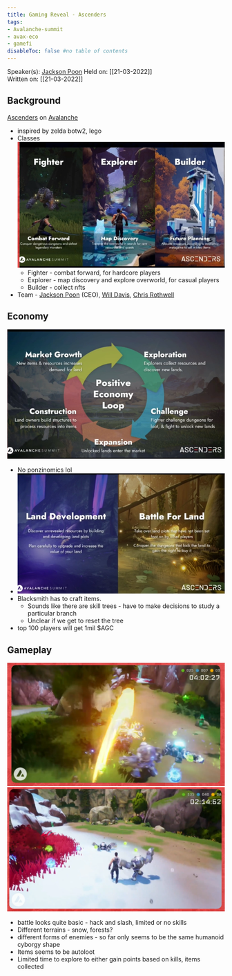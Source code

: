 ```yaml
---
title: Gaming Reveal - Ascenders
tags:
- Avalanche-summit
- avax-eco
- gamefi
disableToc: false #no table of contents
---
```


Speaker(s): [Jackson Poon](notes/Jackson%20Poon.md)
Held on: [[21-03-2022]]  
Written on: [[21-03-2022]]  

## Background
[Ascenders](notes/Ascenders.md) on [Avalanche](notes/Avalanche.md)
* inspired by zelda botw2, lego
* Classes![](notes/images/Pasted%20image%2020220322230615.png)
	* Fighter - combat forward, for hardcore players
	* Explorer - map discovery and explore overworld, for casual players
	* Builder - collect nfts
* Team - [Jackson Poon](notes/Jackson%20Poon.md) (CEO), [Will Davis](notes/Will%20Davis.md), [Chris Rothwell](notes/Chris%20Rothwell.md)

## Economy
![](notes/images/Pasted%20image%2020220322230715.png)

* No ponzinomics lol
* ![](notes/images/Pasted%20image%2020220322230748.png) 
* Blacksmith has to craft items. 
	* Sounds like there are skill trees - have to make decisions to study a particular branch
	* Unclear if we get to reset the tree
* top 100 players will get 1mil $AGC

## Gameplay
![](notes/images/Pasted%20image%2020220322231239.png)![](notes/images/Pasted%20image%2020220322231425.png)
* battle looks quite basic - hack and slash, limited or no skills
* Different terrains - snow, forests?
* different forms of enemies - so far only seems to be the same humanoid cyborgy shape
* Items seems to be autoloot
* Limited time to explore to either gain points based on kills, items collected